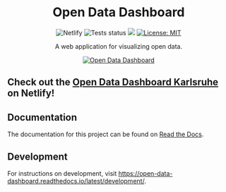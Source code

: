 <h1 align="center">Open Data Dashboard</h1>

<p align="center">
    <img alt="Netlify" src="https://img.shields.io/netlify/97dd70d2-a74a-4823-9349-44ad14adb9d5?logo=netlify&label=netlify&color=%23BEF9C6">
    <img alt="Tests status" src="https://img.shields.io/github/actions/workflow/status/stadt-karlsruhe/open-data-dashboard/lint-test.yml?label=Tests&logo=github">
    <a href="https://codecov.io/gh/stadt-karlsruhe/open-data-dashboard"><img src="https://codecov.io/gh/stadt-karlsruhe/open-data-dashboard/graph/badge.svg?token=P9G1Y0ES4Q"/></a>
    <a href="https://github.com/status/stadt-karlsruhe/blob/main/LICENSE"><img alt="License: MIT" src="https://img.shields.io/badge/License-MIT-yellow.svg?logo=github"></a>
</p>

<p align="center">
A web application for visualizing open data.
</p>


<p align="center">
  <a href="https://open-data-dashboard.netlify.app/en/home" target="_blank">
    <img src="https://github.com/stadt-karlsruhe/open-data-dashboard/assets/93288603/d332d241-a0bb-44bf-9b84-af9725fbef75" alt="Open Data Dashboard">
  </a>
</p>

## Check out the [Open Data Dashboard Karlsruhe](https://open-data-dashboard.netlify.app/en/home) on Netlify!

## Documentation

The documentation for this project can be found on [Read the Docs](https://open-data-dashboard.readthedocs.io/latest/).

## Development

For instructions on development, visit <https://open-data-dashboard.readthedocs.io/latest/development/>.
